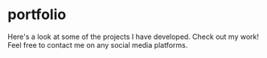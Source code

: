 # portfolio
Here's a look at some of the projects I have developed. Check out my work! Feel free to contact me on any social media platforms.
